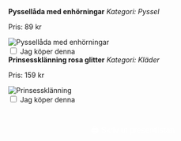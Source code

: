 <!-- Presentlistan fortsättning -->
  <div class="present" id="present-pyssel">
    <strong>Pyssellåda med enhörningar</strong>
    <em>Kategori: Pyssel</em>
    <p>Pris: 89 kr</p>
    <img class="preview" src="https://cdn.pixabay.com/photo/2017/03/02/09/04/unicorn-2119555_1280.png" alt="Pyssellåda med enhörningar">
    <div class="checkbox-wrapper">
      <input type="checkbox" id="pyssel" onchange="toggleSelected('present-pyssel', this)">
      <label for="pyssel">Jag köper denna</label>
    </div>
  </div>

  <div class="present" id="present-klanning">
    <strong>Prinsessklänning rosa glitter</strong>
    <em>Kategori: Kläder</em>
    <p>Pris: 159 kr</p>
    <img class="preview" src="https://cdn.pixabay.com/photo/2020/04/27/11/39/girl-5100432_1280.jpg" alt="Prinsessklänning">
    <div class="checkbox-wrapper">
      <input type="checkbox" id="klanning" onchange="toggleSelected('present-klanning', this)">
      <label for="klanning">Jag köper denna</label>
    </div>
  </div>

  <div style="text-align:center; margin-top: 2rem;">
    <button onclick="window.print()" style="font-size: 1rem; background-color: var(--accent); color: white; padding: 0.6rem 1rem; border: none; border-radius: 8px; cursor: pointer;">
      🖨️ Skriv ut presentlistan
    </button>
  </div>

  <script>
    function toggleSelected(id, checkbox) {
      const card = document.getElementById(id);
      const label = card.querySelector("label");
      if (checkbox.checked) {
        card.style.opacity = "0.5";
        card.style.order = "999";
        label.textContent = "Vald";
      } else {
        card.style.opacity = "1";
        card.style.order = "0";
        label.textContent = "Jag köper denna";
      }
    }
  </script>
